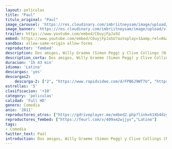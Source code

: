 ```yaml
---
layout: peliculas
title: "Paul"
titulo_original: "Paul"
image_carousel: 'https://res.cloudinary.com/imbriitneysam/image/upload/v1543625119/paul-poster-min.jpg'
image_banner: 'https://res.cloudinary.com/imbriitneysam/image/upload/v1543625120/paul-banner-min.jpg'
trailer: https://www.youtube.com/embed/C6uyjFpJaSU
embed: https://www.youtube.com/embed/C6uyjFpJaSU?autoplay=1&amp;rel=0&amp;hd=1&border=0&wmode=opaque&enablejsapi=1&modestbranding=1&controls=1&showinfo=0
sandbox: allow-same-origin allow-forms
reproductor: 'fembed'
description: Dos amigos, Willy Graeme (Simon Pegg) y Clive Collings (Nick Frost), inadaptados y amantes de la ciencia-ficción, viajan a una feria de cómics. Es entonces cuando en el camino se cruza con ellos Paul, un extraterrestre fugado del Área 51, que decide montarse en el primer vehículo con el que se cruza. El alienígena llevaba sesenta años aislado en la base militar, y es por esto por lo que el FBI los perseguirá sin cuartel.
description_corta: Dos amigos, Willy Graeme (Simon Pegg) y Clive Collings (Nick Frost), inadaptados y amantes de la ciencia-ficción, viajan a una feria de cómics. Es entonces cuando en el camino se cruza con ellos Paul, un extraterrestre fugado del..
duracion: '1h 43 min'
idioma: 'Latino'
descargas: 'yes'
descargas2:
    descarga-2: ["2", "https://www.rapidvideo.com/d/FPB6J9WT7U", "https://www.google.com/s2/favicons?domain=www.rapidvideo.com","RapidVideo","https://res.cloudinary.com/imbriitneysam/image/upload/v1541473684/mexico.png", "Latino", "Full HD"]
estrellas: '5'
clasificacion: '+10'
category: 'peliculas'
calidad: 'Full HD'
genero: Comedia
anio: '2011'
reproductores_otros: ["https://gdriveplayer.me/embed2.php?link=h1Xb4dzyJ3xD%252BT4YZ9365QaYWJ8JUJTfy6Iw5W4xt7RdCDl1QNTkMFoDzL05V0Bdok5VVuBACI1WVyXc1STByUUfkJj6iaQLw42DPIu2HYR6w%252FEmuKNszKvAVjQ7BDlf3HoIHiNLWl0Qz8oiggCQDUwgl44iPw7jgYi4%252BOyvXaTYE8MEECnSs07lAkSXcLDX9uUDiKK7UcfQJrVCbacXMn","Latino","https://www.zembed.to/public/dist/asteroid.html?id=fbf287a000b0306a1f49a9b48128ce98&title=Paul","Latino","https://movcloud.net/embed/ky-lbeVqV58-","Latino"]
reproductores_fembed: ["https://feurl.com/v/409xm2wjjyv","Latino"]
tags:
- Comedia
twitter_text: Paúl
introduction: Dos amigos, Willy Graeme (Simon Pegg) y Clive Collings (Nick Frost), inadaptados y amantes de la ciencia-ficción, viajan a una feria de cómics. Es entonces cuando en el camino se cruza con ellos Paul, un extraterrestre fugado del..
---
```



 







